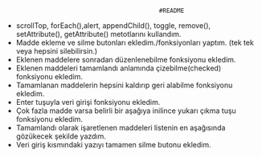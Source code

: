                                                #README
+ scrollTop, forEach(),alert, appendChild(), toggle, remove(), setAttribute(), getAttribute() metotlarını kullandım.
+ Madde ekleme ve silme butonları ekledim./fonksiyonları yaptım. (tek tek veya hepsini silebilirsin.)
+ Eklenen maddelere sonradan düzenlenebilme fonksiyonu ekledim.
+ Eklenen maddeleri tamamlandı anlamında çizebilme(checked) fonksiyonu ekledim.
+ Tamamlanan maddelerin hepsini kaldırıp geri alabilme fonksiyonu ekledim.
+ Enter tuşuyla veri girişi fonksiyonu ekledim.
+ Çok fazla madde varsa belirli bir aşağıya inilince yukarı çıkma tuşu fonksiyonu ekledim.
+ Tamamlandı olarak işaretlenen maddeleri listenin en aşağısında gözükecek şekilde yazdım.
+ Veri giriş kısmındaki yazıyı tamamen silme butonu ekledim.
